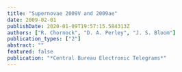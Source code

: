 ```yaml
---
title: "Supernovae 2009V and 2009ae"
date: 2009-02-01
publishDate: 2020-01-09T19:57:15.584313Z
authors: ["R. Chornock", "D. A. Perley", "J. S. Bloom"]
publication_types: ["2"]
abstract: ""
featured: false
publication: "*Central Bureau Electronic Telegrams*"
---
```



